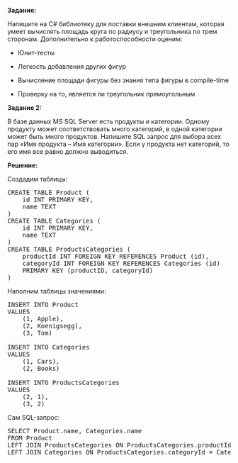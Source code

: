 <b>Задание:</b>

Напишите на C# библиотеку для поставки внешним клиентам, которая умеет вычислять площадь круга по радиусу и треугольника по трем сторонам.
Дополнительно к работоспособности оценим:

- Юнит-тесты

- Легкость добавления других фигур

- Вычисление площади фигуры без знания типа фигуры в compile-time

- Проверку на то, является ли треугольник прямоугольным



<b>Задание 2:</b>

В базе данных MS SQL Server есть продукты и категории. Одному продукту может соответствовать много категорий, в одной категории может быть много
продуктов. Напишите SQL запрос для выбора всех пар «Имя продукта – Имя категории». Если у продукта нет категорий, то его имя все равно должно
выводиться.

<b>Решение:</b>

Создадим таблицы:
<pre>
CREATE TABLE Product (
    id INT PRIMARY KEY,
    name TEXT
) 
CREATE TABLE Categories (
    id INT PRIMARY KEY,
    name TEXT
)
CREATE TABLE ProductsCategories (
    productId INT FOREIGN KEY REFERENCES Product (id),
    categoryId INT FOREIGN KEY REFERENCES Categories (id)
    PRIMARY KEY (productID, categoryId)
)
</pre>

Наполним таблицы значениями:
<pre>
INSERT INTO Product
VALUES
    (1, Apple),
    (2, Koenigsegg),
    (3, Tom)

INSERT INTO Categories
VALUES
    (1, Cars),
    (2, Books)

INSERT INTO ProductsCategories
VALUES
    (2, 1),
    (3, 2)
</pre>

Сам SQL-запрос:
<pre>
SELECT Product.name, Categories.name
FROM Product 
LEFT JOIN ProductsCategories ON ProductsCategories.productId = Product.id
LEFT JOIN Categories ON ProductsCategories.categoryId = Categories.id
</pre>
